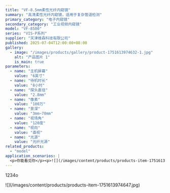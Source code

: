 ```yaml
---
title: "VF-8.5mm柔性光纤内窥镜"
summary: "高清柔性光纤内窥镜，适用于复杂管道检测"
primary_category: "电子内窥镜"
secondary_category: "工业视频内窥镜"
model: "VF-8500"
series: "VIS-P系列"
supplier: "天津维森科技有限公司"
published: 2025-07-04T12:00:00+08:00
gallery:
  - image: "/images/products/gallery/product-1751613974632-1.jpg"
    alt: "产品图片 1"
    is_main: true
parameters:
  - name: "主机屏幕"
    value: "6英寸"
  - name: "待机时长"
    value: "8小时"
  - name: "探头直径"
    value: "2.8mm"
  - name: "像素"
    value: "100万"
  - name: "景深"
    value: "3mm~70mm"
  - name: "视场角"
    value: "120度"
  - name: "视向"
    value: "直视"
  - name: "光源"
    value: "光纤光源"
related_products:
  - "model"
application_scenarios: |
  <p>你能看见你</p><p>![](/images/content/products/products-item-1751613974638.jpg)</p>
---
```


<p>1234o</p><p>![](/images/content/products/products-item-1751613974647.jpg)</p>